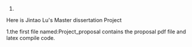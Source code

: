 1.
Here is Jintao Lu's Master dissertation Project

1.the first file named:Project_proposal contains
the proposal pdf file and latex compile code.